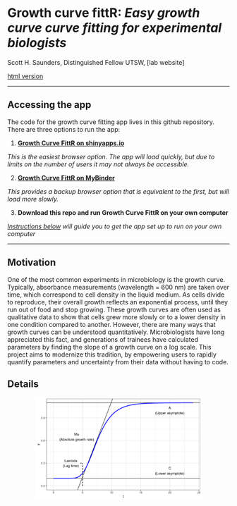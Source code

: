 Growth curve fittR: *Easy growth curve curve fitting for experimental
biologists*
================

Scott H. Saunders, Distinguished Fellow UTSW, \[lab website\]

[html version](https://saunders-lab.github.io/growth_curve_fittr/)

-----

## Accessing the app

The code for the growth curve fitting app lives in this github
repository. There are three options to run the app:

1.  **[Growth Curve FittR on
    shinyapps.io](https://saunders-lab.shinyapps.io/growth_curve_fittR/)**

*This is the easiest browser option. The app will load quickly, but due
to limits on the number of users it may not always be accessible.*

2.  **[Growth Curve FittR on
    MyBinder](https://mybinder.org/v2/gh/saunders-lab/growth_curve_fittr/main?urlpath=shiny/growth_curve_fittR_app.Rmd)**

*This provides a backup browser option that is equivalent to the first,
but will load more slowly.*

3.  **Download this repo and run Growth Curve FittR on your own
    computer**

*[Instructions below](##Local) will guide you to get the app set up to
run on your own computer*

-----

## Motivation

One of the most common experiments in microbiology is the growth curve.
Typically, absorbance measurements (wavelength = 600 nm) are taken over
time, which correspond to cell density in the liquid medium. As cells
divide to reproduce, their overall growth reflects an exponential
process, until they run out of food and stop growing. These growth
curves are often used as qualitative data to show that cells grew more
slowly or to a lower density in one condition compared to another.
However, there are many ways that growth curves can be understood
quantitatively. Microbiologists have long appreciated this fact, and
generations of trainees have calculated parameters by finding the slope
of a growth curve on a log scale. This project aims to modernize this
tradition, by empowering users to rapidly quantify parameters and
uncertainty from their data without having to code.

## Details

<p align="center">

<img src="gomp_diagram.png" width=75% height=75%>

</p>

